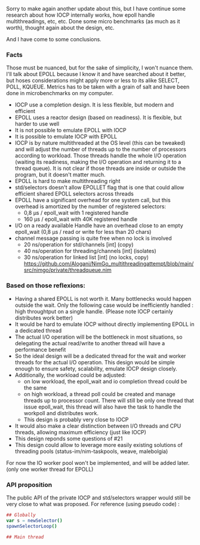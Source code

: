 Sorry to make again another update about this, but I have continue some research about how IOCP internally works, how epoll handle multithreadings, etc, etc. Done some micro benchmarks (as much as it worth), thought again about the design, etc.

And I have come to some conclusions.

### Facts
Those must be nuanced, but for the sake of simplicity, I won't nuance them. I'll talk about EPOLL because I know it and have searched about it better, but hoses considerations might apply more or less to its alike SELECT, POLL, KQUEUE. Metrics has to be taken with a grain of salt and have been done in microbenchmarks on my computer.

- IOCP use a completion design. It is less flexible, but modern and efficient
- EPOLL uses a reactor design (based on readiness). It is flexible, but harder to use well
- It is not possible to emulate EPOLL with IOCP
- It is possible to emulate IOCP with EPOLL
- IOCP is by nature multithreaded at the OS level (this can be tweaked) and will adjust the number of threads up to the number of processors according to workload. Those threads handle the whole I/O operation (waiting its readiness, making the I/O operation and returning it to a thread queue). It is not clear if those threads are inside or outside the program, but it doesn't matter much.
- EPOLL is hard to make multithreading right
- std/selectors doesn't allow EPOLLET flag that is one that could allow efficient shared EPOLL selectors across threads
- EPOLL have a significant overhead for one system call, but this overhead is amortized by the number of registered selectors:
  - 0,8 μs / epoll_wait with 1 registered handle
  - 160 μs / epoll_wait with 40K registered handle
- I/O on a ready available Handle have an overhead close to an empty epoll_wait (0,8 μs / read or write for less than 20 chars)
- channel message passing is quite free when no lock is involved
  - 20 ns/operation for std/channels [int] (copy)
  - 40 ns/operation for threading/channels [int] (isolates)
  - 30 ns/operation for linked list [int] (no locks, copy) https://github.com/Alogani/NimGo_multithreadingattempt/blob/main/src/nimgo/private/threadqueue.nim


### Based on those reflexions:
- Having a shared EPOLL is not worth it. Many bottlenecks would happen outside the wait. Only the following case would be inefficiently handled : high throughtput on a single handle. (Please note IOCP certainly distributes work better)
- It would be hard to emulate IOCP without directly implementing EPOLL in a dedicated thread
- The actual I/O operation will be the bottleneck in most situations, so delegating the actual read/write to another thread will have a performance benefit
- So the ideal design will be a dedicated thread for the wait and worker threads for the actual I/O operation. This design would be simple enough to ensure safety, scalability, emulate IOCP design closely.
- Additionally, the workload could be adjusted:
  - on low workload, the epoll_wait and io completion thread could be the same
  - on high workload, a thread poll could be created and manage threads up to processor count. There will still be only one thread that issue epoll_wait, this thread will also have the task to handle the workpoll and distributes work.
  - This design is probably very close to IOCP
- It would also make a clear distinction between I/O threads and CPU threads, allowing maximum efficiency (just like IOCP)
- This design reponds some questions of #21
- This design could allow to leverage more easily existing solutions of threading pools (status-im/nim-taskpools, weave, malebolgia)

For now the IO worker pool won't be implemented, and will be added later. (only one worker thread for EPOLL)

### API proposition
The public API of the private IOCP and std/selectors wrapper would still be very close to what was proposed.
For reference (using pseudo code) :

```nim
## Globally
var s = newSelector()
spawnSelectorLoop()

## Main thread

```